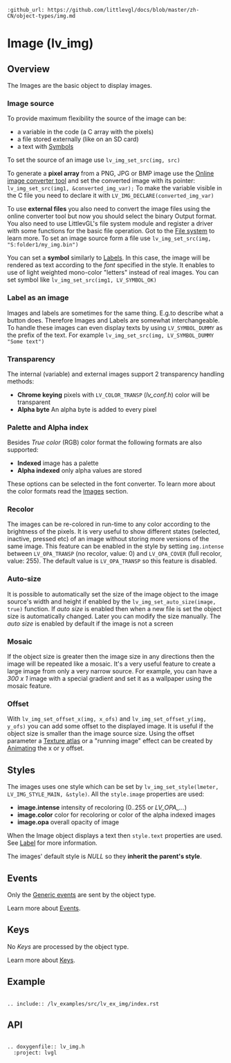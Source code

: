 ```eval_rst
:github_url: https://github.com/littlevgl/docs/blob/master/zh-CN/object-types/img.md
```
# Image (lv_img)

## Overview

The Images are the basic object to display images. 

### Image source
To provide maximum flexibility the source of the image can be:

- a variable in the code (a C array with the pixels)
- a file stored externally (like on an SD card)
- a text with [Symbols](/overview/font)

To set the source of an image use `lv_img_set_src(img, src)`

To generate a **pixel array** from a PNG, JPG or BMP image use the [Online image converter tool](https://littlevgl.com/image-to-c-array) and set the converted image with its pointer: `lv_img_set_src(img1, &converted_img_var);`
To make the variable visible in the C file you need to declare it with `LV_IMG_DECLARE(converted_img_var)`

To use **external files** you also need to convert the image files using the online converter tool but now you should select the binary Output format. 
You also need to use LittlevGL's file system module and register a driver with some functions for the basic file operation. Got to the [File system](/overview/file-system) to learn more.
To set an image source form a file use `lv_img_set_src(img, "S:folder1/my_img.bin")`


You can set a **symbol**  similarly to [Labels](/object-types/label). In this case, the image will be rendered as text according to the *font* specified in the style.  It enables to use of light weighted mono-color 
"letters" instead of real images. You can set symbol like `lv_img_set_src(img1, LV_SYMBOL_OK)`

### Label as an image
Images and labels are sometimes for the same thing. E.g.to describe what a button does. Therefore Images and Labels are somewhat interchangeable. 
To handle these images can even display texts by using `LV_SYMBOL_DUMMY` as the prefix of the text. For example `lv_img_set_src(img, LV_SYMBOL_DUMMY "Some text")`


### Transparency
The internal (variable) and external images support 2 transparency handling methods:

- **Chrome keying** pixels with `LV_COLOR_TRANSP` (*lv_conf.h*) color will be transparent
- **Alpha byte** An alpha byte is added to every pixel

### Palette and Alpha index
Besides *True color* (RGB) color format the following formats are also supported:
- **Indexed** image has a palette
- **Alpha indexed** only alpha values are stored

These options can be selected in the font converter. To learn more about the color formats read the [Images](/overview/image) section.

### Recolor
The images can be re-colored in run-time to any color according to the brightness of the pixels. 
It is very useful to show different states (selected, inactive, pressed etc) of an image without storing more versions of the same image. 
This feature can be enabled in the style by setting `img.intense` between `LV_OPA_TRANSP` (no recolor, value: 0) and `LV_OPA_COVER` (full recolor, value: 255). 
The default value is `LV_OPA_TRANSP` so this feature is disabled.

### Auto-size
It is possible to automatically set the size of the image object to the image source's width and height if enabled by the `lv_img_set_auto_size(image, true)` function. 
If *auto size* is enabled then when a new file is set the object size is automatically changed. Later you can modify the size manually. The *auto size* is enabled by default if the image is not a screen

### Mosaic
If the object size is greater then the image size in any directions then the image will be repeated like a mosaic. 
It's a very useful feature to create a large image from only a very narrow source. 
For example, you can have a *300 x 1* image with a special gradient and set it as a wallpaper using the mosaic feature.

### Offset
With `lv_img_set_offset_x(img, x_ofs)` and `lv_img_set_offset_y(img, y_ofs)` you can add some offset to the displayed image. 
It is useful if the object size is smaller than the image source size. 
Using the offset parameter a [Texture atlas](https://en.wikipedia.org/wiki/Texture_atlas) or a "running image" effect can be created by [Animating](/overview/animation) the x or y offset. 


## Styles
The images uses one style which can be set by `lv_img_set_style(lmeter, LV_IMG_STYLE_MAIN, &style)`. All the `style.image` properties are used:
- **image.intense** intensity of recoloring (0..255 or *LV_OPA_...*)
- **image.color** color for recoloring or color of the alpha indexed images
- **image.opa** overall opacity of image

When the Image object displays a text then `style.text` properties are used. See [Label](/object-types/label) for more information.

The images' default style is *NULL* so they **inherit the parent's style**.

## Events
Only the [Generic events](/overview/event.html#generic-events) are sent by the object type.

Learn more about [Events](/overview/event).

## Keys
No *Keys* are processed by the object type.

Learn more about [Keys](/overview/indev).

## Example

```eval_rst

.. include:: /lv_examples/src/lv_ex_img/index.rst

```

## API 

```eval_rst

.. doxygenfile:: lv_img.h
  :project: lvgl
        
```
